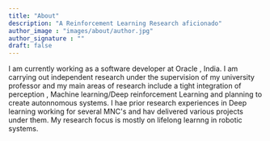 ```yaml
---
title: "About"
description: "A Reinforcement Learning Research aficionado"
author_image : "images/about/author.jpg"
author_signature : ""
draft: false
---
```


I am currently working as a software developer at Oracle , India. I am carrying out independent research under the supervision of my university professor and my main areas of research include a tight integration of perception , Machine learning/Deep reinforcement Learning and planning to create autonnomous systems. I hae prior research experiences in Deep learning working for several MNC's and hav delivered various projects under them. My research focus is mostly on lifelong learnng in robotic systems.
